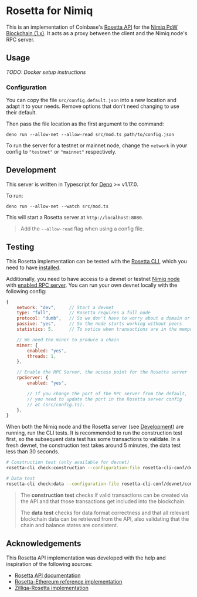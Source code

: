 # Rosetta for Nimiq

This is an implementation of Coinbase's [Rosetta API](https://www.rosetta-api.org/) for the
[Nimiq PoW Blockchain (1.x)](https://github.com/nimiq/core-js/). It acts as a proxy between the client and the Nimiq
node's RPC server.

## Usage

_TODO: Docker setup instructions_

### Configuration

You can copy the file `src/config.default.json` into a new location and adapt it to your needs. Remove options that
don't need changing to use their default.

Then pass the file location as the first argument to the command:

```
deno run --allow-net --allow-read src/mod.ts path/to/config.json
```

To run the server for a testnet or mainnet node, change the `network` in your config to `"testnet"` or `"mainnet"`
respectively.

## Development

This server is written in Typescript for [Deno](https://deno.land/) >= v1.17.0.

To run:

```
deno run --allow-net --watch src/mod.ts
```

This will start a Rosetta server at `http://localhost:8080`.

> Add the `--allow-read` flag when using a config file.

## Testing

This Rosetta implementation can be tested with the [Rosetta CLI](https://github.com/coinbase/rosetta-cli/), which you
need to have [installed](https://github.com/coinbase/rosetta-cli/#install).

Additionally, you need to have access to a devnet or testnet [Nimiq node](https://github.com/nimiq/core-js/#quickstart)
with [enabled RPC server](https://github.com/nimiq/core-js/blob/master/doc/nodejs-client.md). You can run your own
devnet locally with the following config:

```js
{
    network: "dev",     // Start a devnet
    type: "full",       // Rosetta requires a full node
    protocol: "dumb",   // So we don't have to worry about a domain or TLS
    passive: "yes",     // So the node starts working without peers
    statistics: 5,      // To notice when transactions are in the mempool

    // We need the miner to produce a chain
    miner: {
        enabled: "yes",
        threads: 1,
    },

    // Enable the RPC Server, the access point for the Rosetta server
    rpcServer: {
        enabled: "yes",

        // If you change the port of the RPC server from the default,
        // you need to update the port in the Rosetta server config
        // at (src/config.ts).
    },
}
```

When both the Nimiq node and the Rosetta server (see [Development](#development)) are running, run the CLI tests. It is
recommended to run the construction test first, so the subsequent data test has some transactions to validate. In a
fresh devnet, the construction test takes around 5 minutes, the data test less than 30 seconds.

```bash
# Construction test (only available for devnet)
rosetta-cli check:construction --configuration-file rosetta-cli-conf/devnet/config.json

# Data test
rosetta-cli check:data --configuration-file rosetta-cli-conf/devnet/config.json
```

> The **construction test** checks if valid transactions can be created via the API and that those transactions get
> included into the blockchain.
>
> The **data test** checks for data format correctness and that all relevant blockchain data can be retrieved from the
> API, also validating that the chain and balance states are consistent.

## Acknowledgements

This Rosetta API implementation was developed with the help and inspiration of the following sources:

- [Rosetta API documentation](https://www.rosetta-api.org/docs/welcome.html)
- [Rosetta-Ethereum reference implementation](https://github.com/coinbase/rosetta-ethereum/)
- [Zilliqa-Rosetta implementation](https://github.com/Zilliqa/zilliqa-rosetta/)
